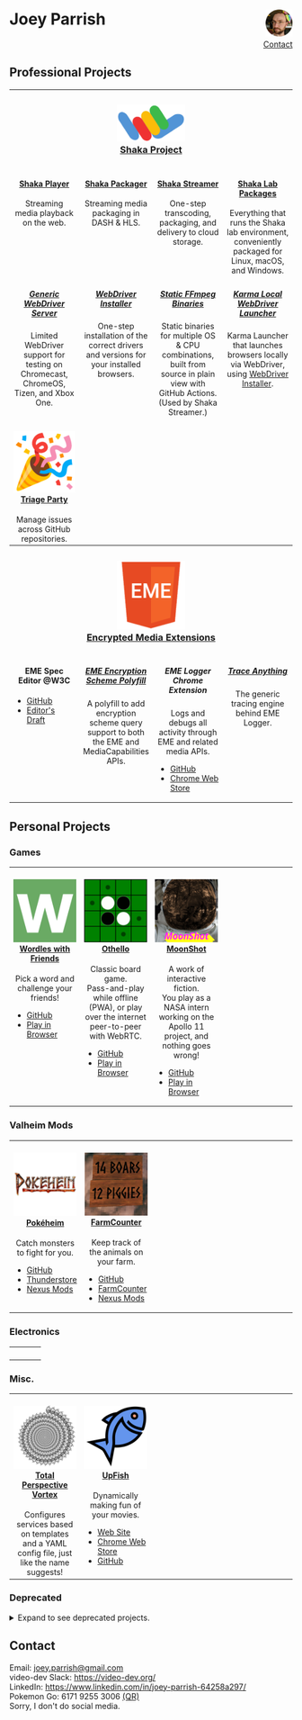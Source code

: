<!-- This HTML is also valid GitHub MarkDown.  Who knew?-->

<h1>
  Joey Parrish
  <img alt="Joey Parrish" src="Joey-circle.png" height="48" align="right">
</h1>

<div align="right"><a href="#contact">Contact</a></div>

<h2>Professional Projects</h2>

<table>
  <tr>
    <th colspan="4">
      <h3><a href="https://github.com/shaka-project/">
        <img alt="Shaka logo" src="logos/Shaka.png" width="25%"><br>
        Shaka Project
      </a></h3>
    </th>
  </tr>
  <tr>
    <td valign="top" align="center" width="25%">
      <h4><a href="https://github.com/shaka-project/shaka-player">Shaka Player</a></h4>
      Streaming media playback on the web.
    </td>
    <td valign="top" align="center" width="25%">
      <h4><a href="https://github.com/shaka-project/shaka-packager">Shaka Packager</a></h4>
      Streaming media packaging in DASH & HLS.
    </td>
    <td valign="top" align="center" width="25%">
      <h4><a href="https://github.com/shaka-project/shaka-streamer">Shaka Streamer</a></h4>
      One-step transcoding, packaging, and delivery to cloud storage.
    </td>
    <td valign="top" align="center" width="25%">
      <h4><a href="https://github.com/shaka-project/shaka-lab">Shaka Lab Packages</a></h4>
      Everything that runs the Shaka lab environment, conveniently packaged for
      Linux, macOS, and Windows.
    </td>
  </tr>
  <tr>
    <td valign="top" align="center" width="25%">
      <h5><a href="https://github.com/shaka-project/generic-webdriver-server/">Generic WebDriver Server</a></h5>
      Limited WebDriver support for testing on
      Chromecast, ChromeOS, Tizen, and Xbox One.
    </td>
    <td valign="top" align="center" width="25%">
      <h5><a href="https://github.com/shaka-project/webdriver-installer/">WebDriver Installer</a></h5>
      One-step installation of the correct drivers and versions for your
      installed browsers.
    </td>
    <td valign="top" align="center" width="25%">
      <h5><a href="https://github.com/shaka-project/static-ffmpeg-binaries/">Static FFmpeg Binaries</a></h5>
      Static binaries for multiple OS & CPU combinations, built from source in
      plain view with GitHub Actions.  (Used by Shaka Streamer.)
    </td>
    <td valign="top" align="center" width="25%">
      <h5><a href="https://github.com/shaka-project/karma-local-wd-launcher/">Karma Local WebDriver Launcher</a></h5>
      Karma Launcher that launches browsers locally via WebDriver, using
      <a href="https://github.com/shaka-project/webdriver-installer/">WebDriver Installer</a>.
    </td>
  </tr>
  <tr>
    <td valign="top" align="center" width="25%">
      <h4><a href="https://github.com/google/triage-party/">
        <img alt="Triage Party logo" src="logos/Triage-Party.png"><br>
        Triage Party
      </a></h4>
      Manage issues across GitHub repositories.
    </td>
    <td valign="top" align="center" width="25%">
      <img alt="" src="logos/spacer-512.png">
    </td>
    <td valign="top" align="center" width="25%">
      <img alt="" src="logos/spacer-512.png">
    </td>
    <td valign="top" align="center" width="25%">
      <img alt="" src="logos/spacer-512.png">
    </td>
  </tr>
  <tr>
    <th colspan="4">
      <h3><a href="https://w3c.github.io/encrypted-media/">
        <img alt="EME logo" src="logos/EME.png" width="25%"><br>
        Encrypted Media Extensions
      </a></h3>
    </th>
  </tr>
  <tr>
    <td valign="top" align="center" width="25%">
      <h4>EME Spec Editor @W3C</h4>
      <ul align="left">
        <li><a href="https://github.com/w3c/encrypted-media/">GitHub</a></li>
        <li><a href="https://w3c.github.io/encrypted-media/">Editor's Draft</a></li>
      </ul>
    </td>
    <td valign="top" align="center" width="25%">
      <h5><a href="https://github.com/shaka-project/eme-encryption-scheme-polyfill/">EME Encryption Scheme Polyfill</a></h5>
      A polyfill to add encryption scheme query support to both the EME and
      MediaCapabilities APIs.
    </td>
    <td valign="top" align="center" width="25%">
      <h5>EME Logger Chrome Extension</h5>
      Logs and debugs all activity through EME and related media APIs.
      <ul align="left">
        <li><a href="https://github.com/shaka-project/eme_logger/">GitHub</a></li>
        <li><a href="https://chrome.google.com/webstore/detail/eme-call-and-event-logger/cniohcjecdcdhgmlofniddfoeokbpbpb">Chrome Web Store</a></li>
      </ul>
    </td>
    <td valign="top" align="center" width="25%">
      <h5><a href="https://github.com/shaka-project/trace-anything/">Trace Anything</a></h5>
      The generic tracing engine behind EME Logger.
    </td>
  </tr>
</table>


<h2>Personal Projects</h2>

<h3>Games</h3>

<table>
  <tr>
    <td valign="top" align="center" width="25%">
      <h4><a href="https://joeyparrish.github.io/wordles-with-friends/">
        <img alt="Wordles with Friends logo" src="logos/Wordles-with-Friends.png"><br>
        Wordles with Friends
      </a></h4>
      Pick a word and challenge your friends!<br>
      <ul align="left">
        <li><a href="https://github.com/joeyparrish/wordles-with-friends/">GitHub</a></li>
        <li><a href="https://joeyparrish.github.io/wordles-with-friends/">Play in Browser</a></li>
      </ul>
    </td>
    <td valign="top" align="center" width="25%">
      <h4><a href="https://joeyparrish.github.io/othello/">
        <img alt="Othello logo" src="logos/Othello.png"><br>
        Othello
      </a></h4>
      Classic board game.<br>
      Pass-and-play while offline (PWA), or play over the internet
      peer-to-peer with WebRTC.<br>
      <ul align="left">
        <li><a href="https://github.com/joeyparrish/othello/">GitHub</a></li>
        <li><a href="https://joeyparrish.github.io/othello/">Play in Browser</a></li>
      </ul>
    </td>
    <td valign="top" align="center" width="25%">
      <h4><a href="https://joeyparrish.github.io/moonshot/">
        <img alt="MoonShot logo" src="logos/MoonShot.png"><br>
        MoonShot
      </a></h4>
      A work of interactive fiction.<br>
      You play as a NASA intern working on the Apollo 11 project, and
      nothing goes wrong!<br>
      <ul align="left">
        <li><a href="https://github.com/joeyparrish/moonshot/">GitHub</a></li>
        <li><a href="https://joeyparrish.github.io/moonshot/">Play in Browser</a></li>
      </ul>
    </td>
    <td valign="top" align="center" width="25%">
      <img alt="" src="logos/spacer-512.png">
    </td>
  </tr>
</table>

<h3>Valheim Mods</h3>

<table>
  <tr>
    <td valign="top" align="center" width="25%">
      <h4><a href="https://github.com/joeyparrish/pokeheim/">
        <img alt="Pokeheim logo" src="logos/Pokeheim.png"><br>
        Pokéheim
      </a></h4>
      Catch monsters to fight for you.<br>
      <ul align="left">
        <li><a href="https://github.com/joeyparrish/pokeheim/">GitHub</a></li>
        <li><a href="https://valheim.thunderstore.io/package/Pokeheim/Pokeheim/">Thunderstore</a></li>
        <li><a href="https://www.nexusmods.com/valheim/mods/1919">Nexus Mods</a></li>
      </ul>
    </td>
    <td valign="top" align="center" width="25%">
      <h4><a href="https://github.com/joeyparrish/valheim-farmcounter/">
        <img alt="FarmCounter logo" src="logos/FarmCounter.png"><br>
        FarmCounter
      </a></h4>
      Keep track of the animals on your farm.<br>
      <ul align="left">
        <li><a href="https://github.com/joeyparrish/valheim-farmcounter/">GitHub</a></li>
        <li><a href="https://valheim.thunderstore.io/package/joeyparrish/FarmCounter/">FarmCounter</a></li>
        <li><a href="https://www.nexusmods.com/valheim/mods/1952">Nexus Mods</a></li>
      </ul>
    </td>
    <td valign="top" align="center" width="25%">
      <img alt="" src="logos/spacer-512.png">
    </td>
    <td valign="top" align="center" width="25%">
      <img alt="" src="logos/spacer-512.png">
    </td>
  </tr>
</table>

<h3>Electronics</h3>

<table>
  <tr>
    <td valign="top" align="center" width="25%">
    </td>
    <td valign="top" align="center" width="25%">
      <img alt="" src="logos/spacer-512.png">
    </td>
    <td valign="top" align="center" width="25%">
      <img alt="" src="logos/spacer-512.png">
    </td>
    <td valign="top" align="center" width="25%">
      <img alt="" src="logos/spacer-512.png">
    </td>
  </tr>
</table>

<h3>Misc.</h3>

<table>
  <tr>
    <td valign="top" align="center" width="25%">
      <h4><a href="https://github.com/joeyparrish/total-perspective-vortex">
        <img alt="Total Perspective Vortex logo" src="logos/TPV.png"><br>
        Total Perspective Vortex
      </a></h4>
      Configures services based on templates and a YAML config file, just like
      the name suggests!
    </td>
    <td valign="top" align="center" width="25%">
      <h4><a href="https://github.com/joeyparrish/upfish/">
        <img alt="UpFish logo" src="logos/UpFish.png"><br>
        UpFish
      </a></h4>
      Dynamically making fun of your movies.<br>
      <ul align="left">
        <li><a href="https://upfish.fans/">Web Site</a></li>
        <li><a href="https://chrome.google.com/webstore/detail/upfish/cjjgmbadhgclcfblcmoamgkbldmcbpbl">Chrome Web Store</a></li>
        <li><a href="https://github.com/joeyparrish/upfish/">GitHub</a></li>
      </ul>
    </td>
    <td valign="top" align="center" width="25%">
      <img alt="" src="logos/spacer-512.png">
    </td>
    <td valign="top" align="center" width="25%">
      <img alt="" src="logos/spacer-512.png">
    </td>
  </tr>
</table>

<h3>Deprecated</h3>
<details>
  <summary>Expand to see deprecated projects.</summary>
  <table>
    <tr>
      <td valign="top" align="center" width="25%">
        <h4><a href="https://github.com/joeyparrish/RetCon/">
          <img alt="RetCon logo" src="logos/RetCon.png"><br>
          RetCon
        </a></h4>
        Wireless PS3 controllers on 8-bit and 16-bit consoles.
        Deprecated in favor of products from
        <a href="https://www.8bitdo.com/">8bitdo.com</a>.<br>
        <ul align="left">
          <li><a href="https://github.com/joeyparrish/RetCon/">GitHub</a></li>
        </ul>
      </td>
      <td valign="top" align="center" width="25%">
        <h4><a href="https://github.com/shaka-project/shaka-player-embedded">
          <img alt="Shaka Player Embedded logo" src="logos/Shaka-Embedded.png"><br>
            Shaka Player Embedded
        </a></h4>
        Streaming media playback in iOS native.
        Deprecated due to lack of internal funding and external interest.
      </td>
      <td valign="top" align="center" width="25%">
        <img alt="" src="logos/spacer-512.png">
      </td>
      <td valign="top" align="center" width="25%">
        <img alt="" src="logos/spacer-512.png">
      </td>
    </tr>
  </table>
</details>

<h2 id="contact">Contact</h2>

<div>Email: <a href="mailto:joey.parrish@gmail.com">joey.parrish@gmail.com</a></div>
<div>video-dev Slack: <a href="https://video-dev.org/">https://video-dev.org/</a></div>
<div>LinkedIn: <a href="https://www.linkedin.com/in/joey-parrish-64258a297/">https://www.linkedin.com/in/joey-parrish-64258a297/</a></div>
<div>Pokemon Go: 6171 9255 3006 <a href="logos/trainer-code.png">(QR)</a></div>
<div>Sorry, I don't do social media.</div>
